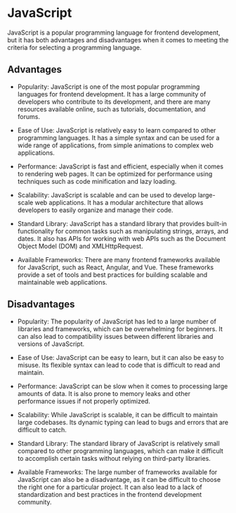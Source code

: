 # JavaScript

JavaScript is a popular programming language for frontend development, but it has both advantages and disadvantages when it comes to meeting the criteria for selecting a programming language.

## Advantages

- Popularity: JavaScript is one of the most popular programming languages for frontend development. It has a large community of developers who contribute to its development, and there are many resources available online, such as tutorials, documentation, and forums.

- Ease of Use: JavaScript is relatively easy to learn compared to other programming languages. It has a simple syntax and can be used for a wide range of applications, from simple animations to complex web applications.

- Performance: JavaScript is fast and efficient, especially when it comes to rendering web pages. It can be optimized for performance using techniques such as code minification and lazy loading.

- Scalability: JavaScript is scalable and can be used to develop large-scale web applications. It has a modular architecture that allows developers to easily organize and manage their code.

- Standard Library: JavaScript has a standard library that provides built-in functionality for common tasks such as manipulating strings, arrays, and dates. It also has APIs for working with web APIs such as the Document Object Model (DOM) and XMLHttpRequest.

- Available Frameworks: There are many frontend frameworks available for JavaScript, such as React, Angular, and Vue. These frameworks provide a set of tools and best practices for building scalable and maintainable web applications.

## Disadvantages

- Popularity: The popularity of JavaScript has led to a large number of libraries and frameworks, which can be overwhelming for beginners. It can also lead to compatibility issues between different libraries and versions of JavaScript.

- Ease of Use: JavaScript can be easy to learn, but it can also be easy to misuse. Its flexible syntax can lead to code that is difficult to read and maintain.

- Performance: JavaScript can be slow when it comes to processing large amounts of data. It is also prone to memory leaks and other performance issues if not properly optimized.

- Scalability: While JavaScript is scalable, it can be difficult to maintain large codebases. Its dynamic typing can lead to bugs and errors that are difficult to catch.

- Standard Library: The standard library of JavaScript is relatively small compared to other programming languages, which can make it difficult to accomplish certain tasks without relying on third-party libraries.

- Available Frameworks: The large number of frameworks available for JavaScript can also be a disadvantage, as it can be difficult to choose the right one for a particular project. It can also lead to a lack of standardization and best practices in the frontend development community.
